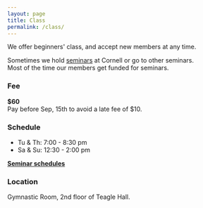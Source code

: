 ```yaml
---
layout: page
title: Class
permalink: /class/
---
```


We offer beginners' class, and accept new members at any time.

Sometimes we hold [seminars](../seminar/) at Cornell or go to other seminars.  
Most of the time our members get funded for seminars.

### Fee
**$60**  
Pay before Sep, 15th to avoid a late fee of $10.

### Schedule
- Tu & Th: 7:00 - 8:30 pm
- Sa & Su: 12:30 - 2:00 pm

**[Seminar schedules](../seminar/)**

### Location
Gymnastic Room, 2nd floor of Teagle Hall.
